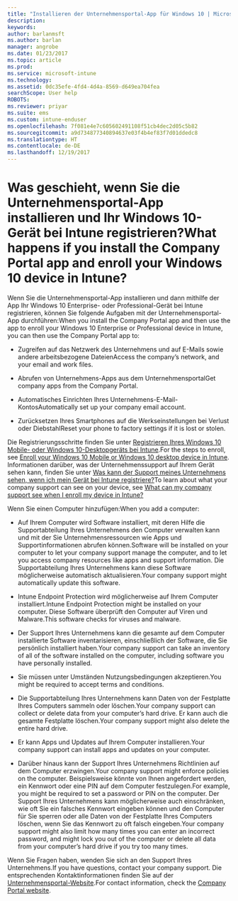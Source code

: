 ```yaml
---
title: "Installieren der Unternehmensportal-App für Windows 10 | Microsoft-Dokumentation"
description: 
keywords: 
author: barlanmsft
ms.author: barlan
manager: angrobe
ms.date: 01/23/2017
ms.topic: article
ms.prod: 
ms.service: microsoft-intune
ms.technology: 
ms.assetid: 0dc35efe-4fd4-4d4a-8569-d649ea704fea
searchScope: User help
ROBOTS: 
ms.reviewer: priyar
ms.suite: ems
ms.custom: intune-enduser
ms.openlocfilehash: 7f081e4e7c605602491108f51cb4dec2d05c5b82
ms.sourcegitcommit: a9d734877340894637e03f4b4ef83f7d01ddedc8
ms.translationtype: HT
ms.contentlocale: de-DE
ms.lasthandoff: 12/19/2017
---
```

# <a name="what-happens-if-you-install-the-company-portal-app-and-enroll-your-windows-10-device-in-intune"></a><span data-ttu-id="11826-102">Was geschieht, wenn Sie die Unternehmensportal-App installieren und Ihr Windows 10-Gerät bei Intune registrieren?</span><span class="sxs-lookup"><span data-stu-id="11826-102">What happens if you install the Company Portal app and enroll your Windows 10 device in Intune?</span></span>

<span data-ttu-id="11826-103">Wenn Sie die Unternehmensportal-App installieren und dann mithilfe der App Ihr Windows 10 Enterprise- oder Professional-Gerät bei Intune registrieren, können Sie folgende Aufgaben mit der Unternehmensportal-App durchführen:</span><span class="sxs-lookup"><span data-stu-id="11826-103">When you install the Company Portal app and then use the app to enroll your Windows 10 Enterprise or Professional device in Intune, you can then use the Company Portal app to:</span></span>

-   <span data-ttu-id="11826-104">Zugreifen auf das Netzwerk des Unternehmens und auf E-Mails sowie andere arbeitsbezogene Dateien</span><span class="sxs-lookup"><span data-stu-id="11826-104">Access the company’s network, and your email and work files.</span></span>

-   <span data-ttu-id="11826-105">Abrufen von Unternehmens-Apps aus dem Unternehmensportal</span><span class="sxs-lookup"><span data-stu-id="11826-105">Get company apps from the Company Portal.</span></span>

-   <span data-ttu-id="11826-106">Automatisches Einrichten Ihres Unternehmens-E-Mail-Kontos</span><span class="sxs-lookup"><span data-stu-id="11826-106">Automatically set up your company email account.</span></span>

-   <span data-ttu-id="11826-107">Zurücksetzen Ihres Smartphones auf die Werkseinstellungen bei Verlust oder Diebstahl</span><span class="sxs-lookup"><span data-stu-id="11826-107">Reset your phone to factory settings if it is lost or stolen.</span></span>

<span data-ttu-id="11826-108">Die Registrierungsschritte finden Sie unter [Registrieren Ihres Windows 10 Mobile- oder Windows 10-Desktopgeräts bei Intune](enroll-your-w10-phone-or-w10-pc-windows.md).</span><span class="sxs-lookup"><span data-stu-id="11826-108">For the steps to enroll, see [Enroll your Windows 10 Mobile or Windows 10 desktop device in Intune](enroll-your-w10-phone-or-w10-pc-windows.md).</span></span> <span data-ttu-id="11826-109">Informationen darüber, was der Unternehmenssupport auf Ihrem Gerät sehen kann, finden Sie unter [Was kann der Support meines Unternehmens sehen, wenn ich mein Gerät bei Intune registriere?](what-info-can-your-company-see-when-you-enroll-your-device-in-intune.md)</span><span class="sxs-lookup"><span data-stu-id="11826-109">To learn about what your company support can see on your device, see [What can my company support see when I enroll my device in Intune?](what-info-can-your-company-see-when-you-enroll-your-device-in-intune.md)</span></span>

<span data-ttu-id="11826-110">Wenn Sie einen Computer hinzufügen:</span><span class="sxs-lookup"><span data-stu-id="11826-110">When you add a computer:</span></span>

-   <span data-ttu-id="11826-111">Auf Ihrem Computer wird Software installiert, mit deren Hilfe die Supportabteilung Ihres Unternehmens den Computer verwalten kann und mit der Sie Unternehmensressourcen wie Apps und Supportinformationen abrufen können.</span><span class="sxs-lookup"><span data-stu-id="11826-111">Software will be installed on your computer to let your company support manage the computer, and to let you access company resources like apps and support information.</span></span> <span data-ttu-id="11826-112">Die Supportabteilung Ihres Unternehmens kann diese Software möglicherweise automatisch aktualisieren.</span><span class="sxs-lookup"><span data-stu-id="11826-112">Your company support might automatically update this software.</span></span>

-   <span data-ttu-id="11826-113">Intune Endpoint Protection wird möglicherweise auf Ihrem Computer installiert.</span><span class="sxs-lookup"><span data-stu-id="11826-113">Intune Endpoint Protection might be installed on your computer.</span></span> <span data-ttu-id="11826-114">Diese Software überprüft den Computer auf Viren und Malware.</span><span class="sxs-lookup"><span data-stu-id="11826-114">This software checks for viruses and malware.</span></span>

-   <span data-ttu-id="11826-115">Der Support Ihres Unternehmens kann die gesamte auf dem Computer installierte Software inventarisieren, einschließlich der Software, die Sie persönlich installiert haben.</span><span class="sxs-lookup"><span data-stu-id="11826-115">Your company support can take an inventory of all of the software installed on the computer, including software you have personally installed.</span></span>

-   <span data-ttu-id="11826-116">Sie müssen unter Umständen Nutzungsbedingungen akzeptieren.</span><span class="sxs-lookup"><span data-stu-id="11826-116">You might be required to accept terms and conditions.</span></span>

-   <span data-ttu-id="11826-117">Die Supportabteilung Ihres Unternehmens kann Daten von der Festplatte Ihres Computers sammeln oder löschen.</span><span class="sxs-lookup"><span data-stu-id="11826-117">Your company support can collect or delete data from your computer’s hard drive.</span></span> <span data-ttu-id="11826-118">Er kann auch die gesamte Festplatte löschen.</span><span class="sxs-lookup"><span data-stu-id="11826-118">Your company support might also delete the entire hard drive.</span></span>

-   <span data-ttu-id="11826-119">Er kann Apps und Updates auf Ihrem Computer installieren.</span><span class="sxs-lookup"><span data-stu-id="11826-119">Your company support can install apps and updates on your computer.</span></span>

-   <span data-ttu-id="11826-120">Darüber hinaus kann der Support Ihres Unternehmens Richtlinien auf dem Computer erzwingen.</span><span class="sxs-lookup"><span data-stu-id="11826-120">Your company support might enforce policies on the computer.</span></span> <span data-ttu-id="11826-121">Beispielsweise könnte von Ihnen angefordert werden, ein Kennwort oder eine PIN auf dem Computer festzulegen.</span><span class="sxs-lookup"><span data-stu-id="11826-121">For example, you might be required to set a password or PIN on the computer.</span></span> <span data-ttu-id="11826-122">Der Support Ihres Unternehmens kann möglicherweise auch einschränken, wie oft Sie ein falsches Kennwort eingeben können und den Computer für Sie sperren oder alle Daten von der Festplatte Ihres Computers löschen, wenn Sie das Kennwort zu oft falsch eingeben.</span><span class="sxs-lookup"><span data-stu-id="11826-122">Your company support might also limit how many times you can enter an incorrect password, and might lock you out of the computer or delete all data from your computer’s hard drive if you try too many times.</span></span>

<span data-ttu-id="11826-123">Wenn Sie Fragen haben, wenden Sie sich an den Support Ihres Unternehmens.</span><span class="sxs-lookup"><span data-stu-id="11826-123">If you have questions, contact your company support.</span></span> <span data-ttu-id="11826-124">Die entsprechenden Kontaktinformationen finden Sie auf der [Unternehmensportal-Website](https://portal.manage.microsoft.com#HelpDeskDialog).</span><span class="sxs-lookup"><span data-stu-id="11826-124">For contact information, check the [Company Portal website](https://portal.manage.microsoft.com#HelpDeskDialog).</span></span>
